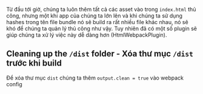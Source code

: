 Từ đầu tới giờ, chúng ta luôn thêm tất cả các asset vào trong `index.html` thủ công, nhưng một khi app của chúng ta lớn lên và khi chúng ta sử dụng hashes trong tên file bundle nó sẽ build ra rất nhiều file khác nhau, nó sẽ khó để chúng ta quản lý thủ công như vậy. Tuy nhiên đã có một số plugin sẽ giúp chúng ta xử lý việc này dễ dàng hơn (HtmlWebpackPlugin).

## Cleaning up the `/dist` folder - Xóa thư mục `/dist` trước khi build

Để xóa thư mục `dist` chúng ta thêm `output.clean = true` vào webpack config
